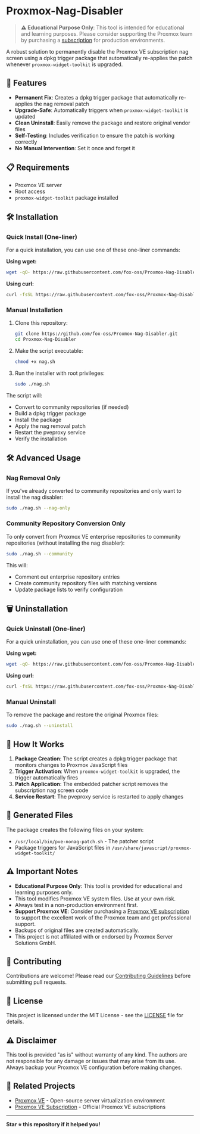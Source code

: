 # Proxmox-Nag-Disabler

> __⚠️ Educational Purpose Only__: This tool is intended for educational and learning purposes. Please consider supporting the Proxmox team by purchasing a [subscription](https://www.proxmox.com/en/proxmox-ve/pricing) for production environments.

A robust solution to permanently disable the Proxmox VE subscription nag screen using a dpkg trigger package that automatically re-applies the patch whenever `proxmox-widget-toolkit` is upgraded.

## 🚀 Features

- __Permanent Fix__: Creates a dpkg trigger package that automatically re-applies the nag removal patch
- __Upgrade-Safe__: Automatically triggers when `proxmox-widget-toolkit` is updated
- __Clean Uninstall__: Easily remove the package and restore original vendor files
- __Self-Testing__: Includes verification to ensure the patch is working correctly
- __No Manual Intervention__: Set it once and forget it

## 📋 Requirements

- Proxmox VE server
- Root access
- `proxmox-widget-toolkit` package installed

## 🛠️ Installation

### Quick Install (One-liner)

For a quick installation, you can use one of these one-liner commands:

__Using wget:__

```bash
wget -qO- https://raw.githubusercontent.com/fox-oss/Proxmox-Nag-Disabler/main/nag.sh | bash
```

__Using curl:__

```bash
curl -fsSL https://raw.githubusercontent.com/fox-oss/Proxmox-Nag-Disabler/main/nag.sh | bash
```

### Manual Installation

1. Clone this repository:

   ```bash
   git clone https://github.com/fox-oss/Proxmox-Nag-Disabler.git
   cd Proxmox-Nag-Disabler
   ```

2. Make the script executable:

   ```bash
   chmod +x nag.sh
   ```

3. Run the installer with root privileges:

   ```bash
   sudo ./nag.sh
   ```

The script will:

- Convert to community repositories (if needed)
- Build a dpkg trigger package
- Install the package
- Apply the nag removal patch
- Restart the pveproxy service
- Verify the installation

## 🛠️ Advanced Usage

### Nag Removal Only

If you've already converted to community repositories and only want to install the nag disabler:

```bash
sudo ./nag.sh --nag-only
```

### Community Repository Conversion Only

To only convert from Proxmox VE enterprise repositories to community repositories (without installing the nag disabler):

```bash
sudo ./nag.sh --community
```

This will:

- Comment out enterprise repository entries
- Create community repository files with matching versions
- Update package lists to verify configuration

## 🗑️ Uninstallation

### Quick Uninstall (One-liner)

For a quick uninstallation, you can use one of these one-liner commands:

__Using wget:__

```bash
wget -qO- https://raw.githubusercontent.com/fox-oss/Proxmox-Nag-Disabler/main/nag.sh | bash -s -- --uninstall
```

__Using curl:__

```bash
curl -fsSL https://raw.githubusercontent.com/fox-oss/Proxmox-Nag-Disabler/main/nag.sh | bash -s -- --uninstall
```

### Manual Uninstall

To remove the package and restore the original Proxmox files:

```bash
sudo ./nag.sh --uninstall
```

## 🔧 How It Works

1. __Package Creation__: The script creates a dpkg trigger package that monitors changes to Proxmox JavaScript files
2. __Trigger Activation__: When `proxmox-widget-toolkit` is upgraded, the trigger automatically fires
3. __Patch Application__: The embedded patcher script removes the subscription nag screen code
4. __Service Restart__: The pveproxy service is restarted to apply changes

## 📁 Generated Files

The package creates the following files on your system:

- `/usr/local/bin/pve-nonag-patch.sh` - The patcher script
- Package triggers for JavaScript files in `/usr/share/javascript/proxmox-widget-toolkit/`

## ⚠️ Important Notes

- __Educational Purpose Only__: This tool is provided for educational and learning purposes only.
- This tool modifies Proxmox VE system files. Use at your own risk.
- Always test in a non-production environment first.
- __Support Proxmox VE__: Consider purchasing a [Proxmox VE subscription](https://www.proxmox.com/en/proxmox-ve/pricing) to support the excellent work of the Proxmox team and get professional support.
- Backups of original files are created automatically.
- This project is not affiliated with or endorsed by Proxmox Server Solutions GmbH.

## 🤝 Contributing

Contributions are welcome! Please read our [Contributing Guidelines](CONTRIBUTING.md) before submitting pull requests.

## 📄 License

This project is licensed under the MIT License - see the [LICENSE](LICENSE) file for details.

## ⚠️ Disclaimer

This tool is provided "as is" without warranty of any kind. The authors are not responsible for any damage or issues that may arise from its use. Always backup your Proxmox VE configuration before making changes.

## 🔗 Related Projects

- [Proxmox VE](https://www.proxmox.com/en/proxmox-ve) - Open-source server virtualization environment
- [Proxmox VE Subscription](https://www.proxmox.com/en/proxmox-ve/pricing) - Official Proxmox VE subscriptions

---

__Star ⭐ this repository if it helped you!__
